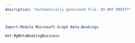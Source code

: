 ```yaml
---
description: "Automatically generated file. DO NOT MODIFY"
---
```


```powershell

Import-Module Microsoft.Graph.Beta.Bookings

Get-MgBetaBookingBusiness

```